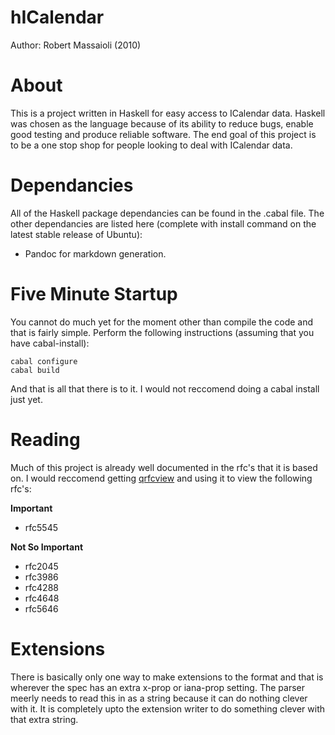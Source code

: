 hICalendar
==========

Author: Robert Massaioli (2010)

About
=====

This is a project written in Haskell for easy access to ICalendar data. Haskell was chosen as the language
because of its ability to reduce bugs, enable good testing and produce reliable software.
The end goal of this project is to be a one stop shop for people looking to deal with ICalendar data.

Dependancies
============

All of the Haskell package dependancies can be found in the .cabal file. The other dependancies are listed
here (complete with install command on the latest stable release of Ubuntu):

 - Pandoc for markdown generation.

Five Minute Startup
===================

You cannot do much yet for the moment other than compile the code and that is fairly simple. Perform the 
following instructions (assuming that you have cabal-install):

    cabal configure
    cabal build

And that is all that there is to it. I would not reccomend doing a cabal install just yet.

Reading
=======

Much of this project is already well documented in the rfc's that it is based on. I would reccomend getting
[qrfcview][1] and using it to view the following rfc's:

**Important**

 - rfc5545

**Not So Important**

 - rfc2045
 - rfc3986
 - rfc4288
 - rfc4648
 - rfc5646

Extensions
==========

There is basically only one way to make extensions to the format and that is wherever the spec has an extra
x-prop or iana-prop setting. The parser meerly needs to read this in as a string because it can do nothing 
clever with it. It is completely upto the extension writer to do something clever with that extra string.

 [1]: http://qrfcview.berlios.de


